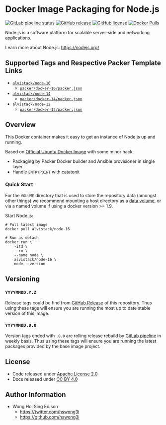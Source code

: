 # Docker Image Packaging for Node.js

[![GitLab pipeline
status](https://img.shields.io/gitlab/pipeline/alvistack/docker-node/master)](https://gitlab.com/alvistack/docker-node/-/pipelines)
[![GitHub
release](https://img.shields.io/github/release/alvistack/docker-node.svg)](https://github.com/alvistack/docker-node/releases)
[![GitHub
license](https://img.shields.io/github/license/alvistack/docker-node.svg)](https://github.com/alvistack/docker-node/blob/master/LICENSE)
[![Docker
Pulls](https://img.shields.io/docker/pulls/alvistack/node-16.svg)](https://hub.docker.com/r/alvistack/node-16)

Node.js is a software platform for scalable server-side and networking
applications.

Learn more about Node.js: <https://nodejs.org/>

## Supported Tags and Respective Packer Template Links

  - [`alvistack/node-16`](https://hub.docker.com/r/alvistack/node-16)
      - [`packer/docker-16/packer.json`](https://github.com/alvistack/docker-node/blob/master/packer/docker-16/packer.json)
  - [`alvistack/node-14`](https://hub.docker.com/r/alvistack/node-14)
      - [`packer/docker-14/packer.json`](https://github.com/alvistack/docker-node/blob/master/packer/docker-14/packer.json)
  - [`alvistack/node-12`](https://hub.docker.com/r/alvistack/node-12)
      - [`packer/docker-12/packer.json`](https://github.com/alvistack/docker-node/blob/master/packer/docker-12/packer.json)

## Overview

This Docker container makes it easy to get an instance of Node.js up and
running.

Based on [Official Ubuntu Docker
Image](https://hub.docker.com/_/ubuntu/) with some minor hack:

  - Packaging by Packer Docker builder and Ansible provisioner in single
    layer
  - Handle `ENTRYPOINT` with
    [catatonit](https://github.com/openSUSE/catatonit)

### Quick Start

For the `VOLUME` directory that is used to store the repository data
(amongst other things) we recommend mounting a host directory as a [data
volume](https://docs.docker.com/engine/tutorials/dockervolumes/#/data-volumes),
or via a named volume if using a docker version \>= 1.9.

Start Node.js:

    # Pull latest image
    docker pull alvistack/node-16
    
    # Run as detach
    docker run \
        -itd \
        --rm \
        --name node \
        alvistack/node-16 \
        node --version

## Versioning

### `YYYYMMDD.Y.Z`

Release tags could be find from [GitHub
Release](https://github.com/alvistack/docker-node/releases) of this
repository. Thus using these tags will ensure you are running the most
up to date stable version of this image.

### `YYYYMMDD.0.0`

Version tags ended with `.0.0` are rolling release rebuild by [GitLab
pipeline](https://gitlab.com/alvistack/docker-node/-/pipelines) in
weekly basis. Thus using these tags will ensure you are running the
latest packages provided by the base image project.

## License

  - Code released under [Apache License 2.0](LICENSE)
  - Docs released under [CC BY
    4.0](http://creativecommons.org/licenses/by/4.0/)

## Author Information

  - Wong Hoi Sing Edison
      - <https://twitter.com/hswong3i>
      - <https://github.com/hswong3i>
